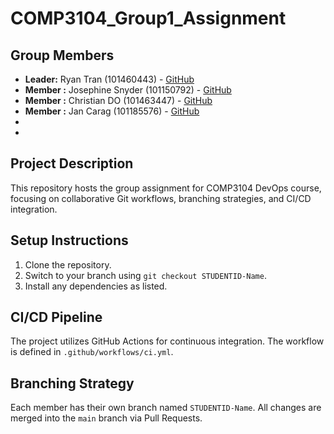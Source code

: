 # COMP3104_Group1_Assignment

## Group Members
- **Leader:** Ryan Tran (101460443) - [GitHub](https://github.com/ryanhihi)
- **Member :** Josephine Snyder (101150792) - [GitHub](https://github.com/Tacopocalyptic)
- **Member :** Christian DO (101463447) - [GitHub](https://github.com/CDo101463447)
- **Member :** Jan Carag (101185576) - [GitHub](https://github.com/Caragj-001)
-
-

## Project Description
This repository hosts the group assignment for COMP3104 DevOps course, focusing on
collaborative Git workflows, branching strategies, and CI/CD integration.

## Setup Instructions
1. Clone the repository.
2. Switch to your branch using `git checkout STUDENTID-Name`.
3. Install any dependencies as listed.
## CI/CD Pipeline

The project utilizes GitHub Actions for continuous integration. The workflow is defined
in `.github/workflows/ci.yml`.

## Branching Strategy
Each member has their own branch named `STUDENTID-Name`. All changes are
merged into the `main` branch via Pull Requests.
